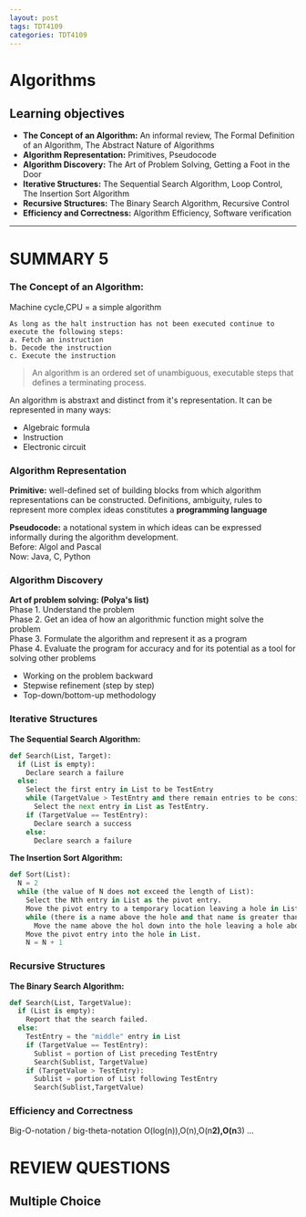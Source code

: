 ```yaml
---
layout: post
tags: TDT4109
categories: TDT4109
---
```

<!-- ALGORITHMS -->
# Algorithms
## Learning objectives
  - **The Concept of an Algorithm:** An informal review, The Formal Definition of an Algorithm, The Abstract Nature of Algorithms
  - **Algorithm Representation:** Primitives, Pseudocode
  - **Algorithm Discovery:** The Art of Problem Solving, Getting a Foot in the Door
  - **Iterative Structures:** The Sequential Search Algorithm, Loop Control, The Insertion Sort Algorithm
  - **Recursive Structures:** The Binary Search Algorithm, Recursive Control
  - **Efficiency and Correctness:** Algorithm Efficiency, Software verification

* * *

# SUMMARY 5
### The Concept of an Algorithm:
Machine cycle,CPU = a simple algorithm
```
As long as the halt instruction has not been executed continue to execute the following steps:
a. Fetch an instruction
b. Decode the instruction
c. Execute the instruction
```
> An algorithm is an ordered set of unambiguous, executable steps that defines a terminating process.

An algorithm is abstraxt and distinct from it's representation. It can be represented in many ways:
- Algebraic formula
- Instruction
- Electronic circuit

### Algorithm Representation
**Primitive:** well-defined set of building blocks from which algorithm representations can be constructed. Definitions, ambiguity, rules to represent more complex ideas constitutes a **programming language**

**Pseudocode:** a notational system in which ideas can be expressed informally during the algorithm development.
<br/>Before: Algol and Pascal
<br/>Now: Java, C, Python

### Algorithm Discovery
**Art of problem solving: (Polya's list)**
<br/>Phase 1. Understand the problem
<br/>Phase 2. Get an idea of how an algorithmic function might solve the problem
<br/>Phase 3. Formulate the algorithm and represent it as a program
<br/>Phase 4. Evaluate the program for accuracy and for its potential as a tool for solving other problems

- Working on the problem backward
- Stepwise refinement (step by step)
- Top-down/bottom-up methodology

### Iterative Structures
**The Sequential Search Algorithm:**
```python
def Search(List, Target):
  if (List is empty):
    Declare search a failure
  else:
    Select the first entry in List to be TestEntry
    while (TargetValue > TestEntry and there remain entries to be considered):
      Select the next entry in List as TestEntry.
    if (TargetValue == TestEntry):
      Declare search a success
    else:
      Declare search a failure
```
**The Insertion Sort Algorithm:**
```python
def Sort(List):
  N = 2
  while (the value of N does not exceed the length of List):
    Select the Nth entry in List as the pivot entry.
    Move the pivot entry to a temporary location leaving a hole in List.
    while (there is a name above the hole and that name is greater than the pivot):
      Move the name above the hol down into the hole leaving a hole above the name.
    Move the pivot entry into the hole in List.
    N = N + 1
```
### Recursive Structures
**The Binary Search Algorithm:**
```python
def Search(List, TargetValue):
  if (List is empty):
    Report that the search failed.
  else:
    TestEntry = the "middle" entry in List
    if (TargetValue == TestEntry):
      Sublist = portion of List preceding TestEntry
      Search(Sublist, TargetValue)
    if (TargetValue > TestEntry):
      Sublist = portion of List following TestEntry
      Search(Sublist,TargetValue)
```
### Efficiency and Correctness
Big-O-notation / big-theta-notation
O(log(n)),O(n),O(n**2),O(n**3) ...

# REVIEW QUESTIONS
## Multiple Choice

